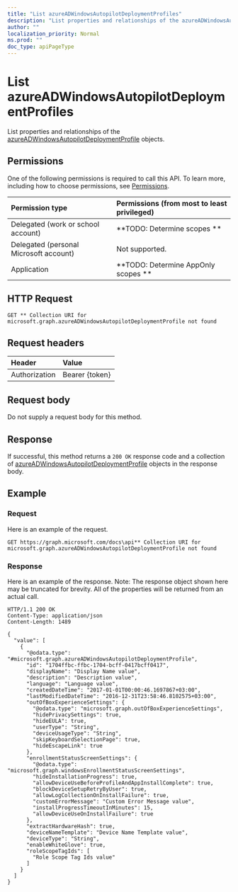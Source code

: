 ```yaml
---
title: "List azureADWindowsAutopilotDeploymentProfiles"
description: "List properties and relationships of the azureADWindowsAutopilotDeploymentProfile objects."
author: ""
localization_priority: Normal
ms.prod: ""
doc_type: apiPageType
---
```


# List azureADWindowsAutopilotDeploymentProfiles

List properties and relationships of the [azureADWindowsAutopilotDeploymentProfile](../resources/azureadwindowsautopilotdeploymentprofile.md) objects.

## Permissions
One of the following permissions is required to call this API. To learn more, including how to choose permissions, see [Permissions](/concepts/permissions-reference.md).

|Permission type|Permissions (from most to least privileged)|
|:---|:---|
|Delegated (work or school account)|**TODO: Determine scopes **|
|Delegated (personal Microsoft account)|Not supported.|
|Application|**TODO: Determine AppOnly scopes **|

## HTTP Request
<!-- {
  "blockType": "ignored"
}
-->
``` http
GET ** Collection URI for microsoft.graph.azureADWindowsAutopilotDeploymentProfile not found
```

## Request headers
|Header|Value|
|:---|:---|
|Authorization|Bearer {token}|

## Request body
Do not supply a request body for this method.

## Response
If successful, this method returns a `200 OK` response code and a collection of [azureADWindowsAutopilotDeploymentProfile](../resources/azureadwindowsautopilotdeploymentprofile.md) objects in the response body.

## Example

### Request
Here is an example of the request.
<!-- {
  "blockType": "request",
  "name": "get_azureadwindowsautopilotdeploymentprofile"
}
-->
``` http
GET https://graph.microsoft.com/docs\api** Collection URI for microsoft.graph.azureADWindowsAutopilotDeploymentProfile not found
```

### Response
Here is an example of the response. Note: The response object shown here may be truncated for brevity. All of the properties will be returned from an actual call.
<!-- {
  "blockType": "response",
  "truncated": true,
  "@odata.type": "collection(microsoft.graph.azureadwindowsautopilotdeploymentprofile)"
}
-->
``` http
HTTP/1.1 200 OK
Content-Type: application/json
Content-Length: 1489

{
  "value": [
    {
      "@odata.type": "#microsoft.graph.azureADWindowsAutopilotDeploymentProfile",
      "id": "1704ffbc-ffbc-1704-bcff-0417bcff0417",
      "displayName": "Display Name value",
      "description": "Description value",
      "language": "Language value",
      "createdDateTime": "2017-01-01T00:00:46.1697867+03:00",
      "lastModifiedDateTime": "2016-12-31T23:58:46.8102575+03:00",
      "outOfBoxExperienceSettings": {
        "@odata.type": "microsoft.graph.outOfBoxExperienceSettings",
        "hidePrivacySettings": true,
        "hideEULA": true,
        "userType": "String",
        "deviceUsageType": "String",
        "skipKeyboardSelectionPage": true,
        "hideEscapeLink": true
      },
      "enrollmentStatusScreenSettings": {
        "@odata.type": "microsoft.graph.windowsEnrollmentStatusScreenSettings",
        "hideInstallationProgress": true,
        "allowDeviceUseBeforeProfileAndAppInstallComplete": true,
        "blockDeviceSetupRetryByUser": true,
        "allowLogCollectionOnInstallFailure": true,
        "customErrorMessage": "Custom Error Message value",
        "installProgressTimeoutInMinutes": 15,
        "allowDeviceUseOnInstallFailure": true
      },
      "extractHardwareHash": true,
      "deviceNameTemplate": "Device Name Template value",
      "deviceType": "String",
      "enableWhiteGlove": true,
      "roleScopeTagIds": [
        "Role Scope Tag Ids value"
      ]
    }
  ]
}
```


